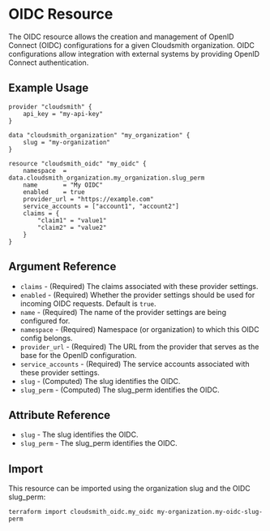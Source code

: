 # OIDC Resource

The OIDC resource allows the creation and management of OpenID Connect (OIDC) configurations for a given Cloudsmith organization. OIDC configurations allow integration with external systems by providing OpenID Connect authentication.

## Example Usage

```hcl
provider "cloudsmith" {
    api_key = "my-api-key"
}

data "cloudsmith_organization" "my_organization" {
    slug = "my-organization"
}

resource "cloudsmith_oidc" "my_oidc" {
    namespace  = data.cloudsmith_organization.my_organization.slug_perm
    name       = "My OIDC"
    enabled    = true
    provider_url = "https://example.com"
    service_accounts = ["account1", "account2"]
    claims = {
        "claim1" = "value1"
        "claim2" = "value2"
    }
}
```

## Argument Reference

* `claims` - (Required) The claims associated with these provider settings.
* `enabled` - (Required) Whether the provider settings should be used for incoming OIDC requests. Default is `true`.
* `name` - (Required) The name of the provider settings are being configured for.
* `namespace` - (Required) Namespace (or organization) to which this OIDC config belongs.
* `provider_url` - (Required) The URL from the provider that serves as the base for the OpenID configuration.
* `service_accounts` - (Required) The service accounts associated with these provider settings.
* `slug` - (Computed) The slug identifies the OIDC.
* `slug_perm` - (Computed) The slug_perm identifies the OIDC.

## Attribute Reference

* `slug` - The slug identifies the OIDC.
* `slug_perm` - The slug_perm identifies the OIDC.

## Import

This resource can be imported using the organization slug and the OIDC slug_perm:

```shell
terraform import cloudsmith_oidc.my_oidc my-organization.my-oidc-slug-perm
```
